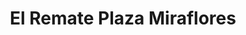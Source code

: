 ---
title: "El Remate Plaza Miraflores"
url: /tegucigalpa/el-remate-plaza-miraflores/
shop: general
---